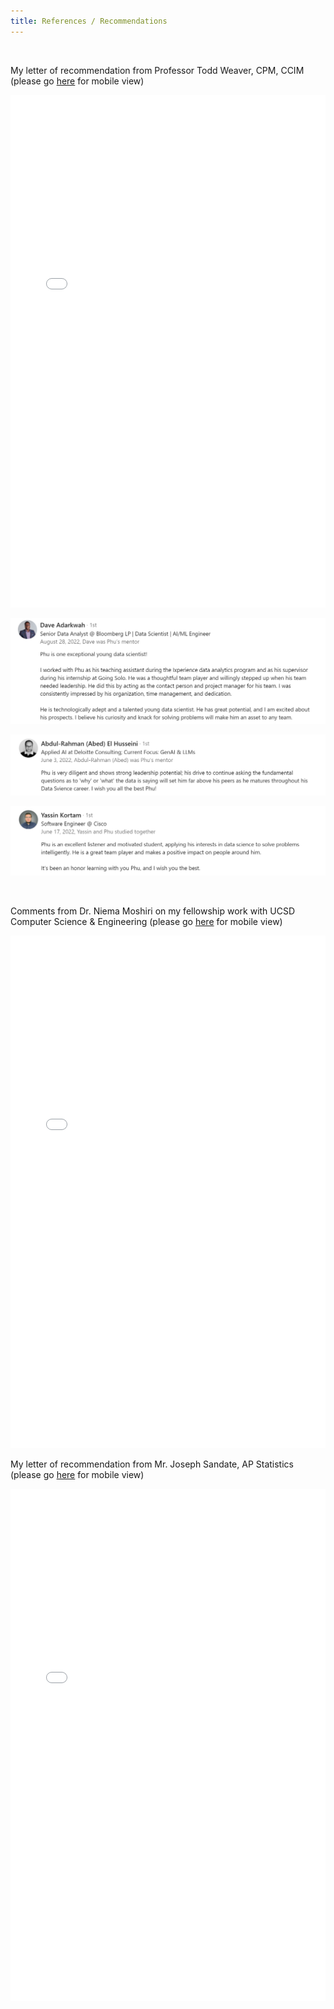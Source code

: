 ```yaml
---
title: References / Recommendations
---
```


<br>

My letter of recommendation from Professor Todd Weaver, CPM, CCIM (please go [here](https://drive.google.com/file/d/1jKlIcdm5blH7EE1fWUpOU0XU034V6oBJ/view?usp=sharing) for mobile view)

<embed src="assets/PhuDang_LetterofRec_ProfWeaver.pdf" type="application/pdf" width="100%" height="820">

<br>

![David Adarkwah](assets/davidadarkwah.png)

![Abed](assets/abed.png)

![Yassin Kortam](assets/yassin.png)

<br>

Comments from Dr. Niema Moshiri on my fellowship work with UCSD Computer Science & Engineering (please go [here](https://drive.google.com/file/d/1Wj__fg3FFlQjLUkPioXLi5evpuHncdpz/view?usp=sharing) for mobile view)

<embed src="assets/ProfessorMoshiriFeedback.pdf" type="application/pdf" width="100%" height="820">

<br>

My letter of recommendation from Mr. Joseph Sandate, AP Statistics (please go [here](https://drive.google.com/file/d/1MkOKMzoI3Zzy7_3-SQgnSSJVW69tfBwg/view?usp=sharing) for mobile view)

<embed src="assets/PhuDang_LetterofRec_MrSandate.pdf" type="application/pdf" width="100%" height="820">